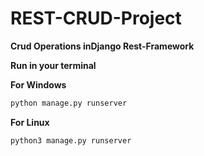 # REST-CRUD-Project

**Crud Operations inDjango Rest-Framework**

**Run in your terminal**

**For Windows**
``` bash
python manage.py runserver
```

**For Linux**
``` bash
python3 manage.py runserver
```
